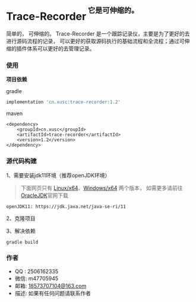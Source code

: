 # Trace-Recorder<sup><sup>&nbsp;它是可伸缩的。</sup></sup>

简单的， 可伸缩的。 Trace-Recorder 是一个跟踪记录仪，主要是为了更好的去进行源码流程的记录，
可以更好的获取源码执行的基础流程和全流程；通过可伸缩的插件体系可以更好的去管理记录。

### 使用
**项目依赖**

gradle
```gradle
implementation 'cn.xusc:trace-recorder:1.2'
```

maven
```maven
<dependency>
    <groupId>cn.xusc</groupId>
    <artifactId>trace-recorder</artifactId>
    <version>1.2</version>
</dependency>
```

### 源代码构建
1、需要安装jdk11环境（推荐openJDK环境）
> 下面网页只有 [Linux/x64](https://jdk.java.net/java-se-ri/11)、[Windows/x64](https://jdk.java.net/java-se-ri/11) 两个版本，
> 如需更多请前往[OracleJDK](https://www.oracle.com/java/technologies/downloads/#java11)官网下载
    
    openJDK11: https://jdk.java.net/java-se-ri/11

2、克隆项目

3、解决依赖

    gradle build
    
### 作者
* QQ : 2506162335
* 微信: m47705945
* 邮箱: 18573707104@163.com
* 描述: 如果有任何问题请联系作者